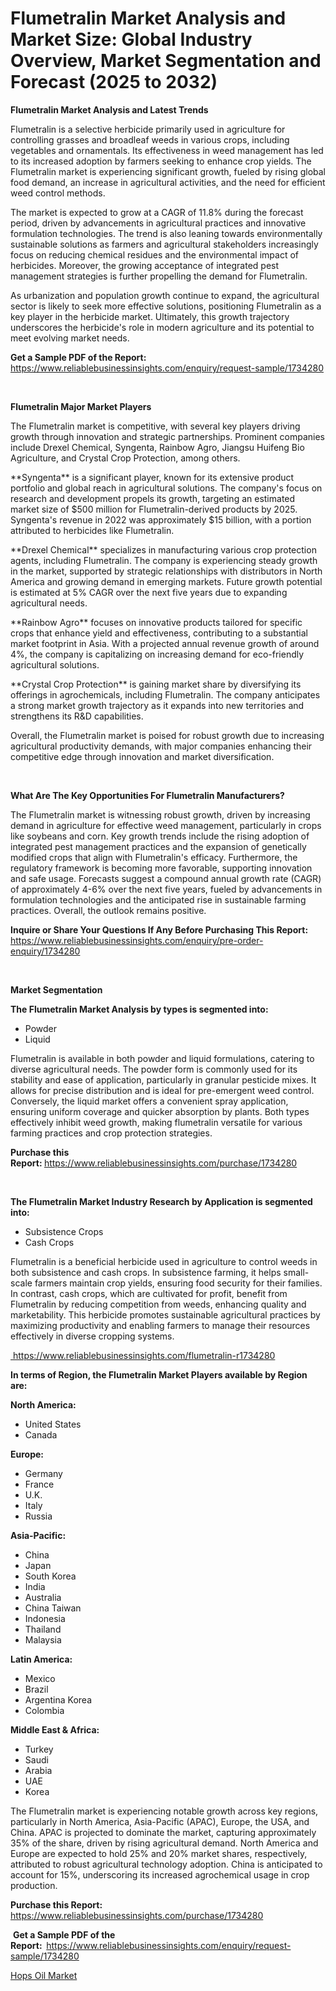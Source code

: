 <p><h1>Flumetralin Market Analysis and Market Size: Global Industry Overview, Market Segmentation and Forecast (2025 to 2032)</h1></p><p><strong>Flumetralin Market Analysis and Latest Trends</strong></p>
<p><p>Flumetralin is a selective herbicide primarily used in agriculture for controlling grasses and broadleaf weeds in various crops, including vegetables and ornamentals. Its effectiveness in weed management has led to its increased adoption by farmers seeking to enhance crop yields. The Flumetralin market is experiencing significant growth, fueled by rising global food demand, an increase in agricultural activities, and the need for efficient weed control methods.</p><p>The market is expected to grow at a CAGR of 11.8% during the forecast period, driven by advancements in agricultural practices and innovative formulation technologies. The trend is also leaning towards environmentally sustainable solutions as farmers and agricultural stakeholders increasingly focus on reducing chemical residues and the environmental impact of herbicides. Moreover, the growing acceptance of integrated pest management strategies is further propelling the demand for Flumetralin. </p><p>As urbanization and population growth continue to expand, the agricultural sector is likely to seek more effective solutions, positioning Flumetralin as a key player in the herbicide market. Ultimately, this growth trajectory underscores the herbicide's role in modern agriculture and its potential to meet evolving market needs.</p></p>
<p><strong>Get a Sample PDF of the Report:&nbsp;</strong> <a href="https://www.reliablebusinessinsights.com/enquiry/request-sample/1734280?utm_campaign=2190&utm_medium=2&utm_source=Github&utm_content=ia&utm_term=02042025&utm_id=flumetralin">https://www.reliablebusinessinsights.com/enquiry/request-sample/1734280</a></p>
<p>&nbsp;</p>
<p><strong>Flumetralin Major Market Players</strong></p>
<p><p>The Flumetralin market is competitive, with several key players driving growth through innovation and strategic partnerships. Prominent companies include Drexel Chemical, Syngenta, Rainbow Agro, Jiangsu Huifeng Bio Agriculture, and Crystal Crop Protection, among others.</p><p>**Syngenta** is a significant player, known for its extensive product portfolio and global reach in agricultural solutions. The company's focus on research and development propels its growth, targeting an estimated market size of $500 million for Flumetralin-derived products by 2025. Syngenta's revenue in 2022 was approximately $15 billion, with a portion attributed to herbicides like Flumetralin.</p><p>**Drexel Chemical** specializes in manufacturing various crop protection agents, including Flumetralin. The company is experiencing steady growth in the market, supported by strategic relationships with distributors in North America and growing demand in emerging markets. Future growth potential is estimated at 5% CAGR over the next five years due to expanding agricultural needs.</p><p>**Rainbow Agro** focuses on innovative products tailored for specific crops that enhance yield and effectiveness, contributing to a substantial market footprint in Asia. With a projected annual revenue growth of around 4%, the company is capitalizing on increasing demand for eco-friendly agricultural solutions.</p><p>**Crystal Crop Protection** is gaining market share by diversifying its offerings in agrochemicals, including Flumetralin. The company anticipates a strong market growth trajectory as it expands into new territories and strengthens its R&D capabilities.</p><p>Overall, the Flumetralin market is poised for robust growth due to increasing agricultural productivity demands, with major companies enhancing their competitive edge through innovation and market diversification.</p></p>
<p>&nbsp;</p>
<p><strong>What Are The Key Opportunities For Flumetralin Manufacturers?</strong></p>
<p><p>The Flumetralin market is witnessing robust growth, driven by increasing demand in agriculture for effective weed management, particularly in crops like soybeans and corn. Key growth trends include the rising adoption of integrated pest management practices and the expansion of genetically modified crops that align with Flumetralin's efficacy. Furthermore, the regulatory framework is becoming more favorable, supporting innovation and safe usage. Forecasts suggest a compound annual growth rate (CAGR) of approximately 4-6% over the next five years, fueled by advancements in formulation technologies and the anticipated rise in sustainable farming practices. Overall, the outlook remains positive.</p></p>
<p><strong>Inquire or Share Your Questions If Any Before Purchasing This Report:</strong> <a href="https://www.reliablebusinessinsights.com/enquiry/pre-order-enquiry/1734280?utm_campaign=2190&utm_medium=2&utm_source=Github&utm_content=ia&utm_term=02042025&utm_id=flumetralin">https://www.reliablebusinessinsights.com/enquiry/pre-order-enquiry/1734280</a></p>
<p>&nbsp;</p>
<p><strong>Market Segmentation</strong></p>
<p><strong>The Flumetralin Market Analysis by types is segmented into:</strong></p>
<p><ul><li>Powder</li><li>Liquid</li></ul></p>
<p><p>Flumetralin is available in both powder and liquid formulations, catering to diverse agricultural needs. The powder form is commonly used for its stability and ease of application, particularly in granular pesticide mixes. It allows for precise distribution and is ideal for pre-emergent weed control. Conversely, the liquid market offers a convenient spray application, ensuring uniform coverage and quicker absorption by plants. Both types effectively inhibit weed growth, making flumetralin versatile for various farming practices and crop protection strategies.</p></p>
<p><strong>Purchase this Report:&nbsp;</strong><a href="https://www.reliablebusinessinsights.com/purchase/1734280?utm_campaign=2190&utm_medium=2&utm_source=Github&utm_content=ia&utm_term=02042025&utm_id=flumetralin">https://www.reliablebusinessinsights.com/purchase/1734280</a></p>
<p>&nbsp;</p>
<p><strong>The Flumetralin Market Industry Research by Application is segmented into:</strong></p>
<p><ul><li>Subsistence Crops</li><li>Cash Crops</li></ul></p>
<p><p>Flumetralin is a beneficial herbicide used in agriculture to control weeds in both subsistence and cash crops. In subsistence farming, it helps small-scale farmers maintain crop yields, ensuring food security for their families. In contrast, cash crops, which are cultivated for profit, benefit from Flumetralin by reducing competition from weeds, enhancing quality and marketability. This herbicide promotes sustainable agricultural practices by maximizing productivity and enabling farmers to manage their resources effectively in diverse cropping systems.</p></p>
<p><a href="https://www.reliablebusinessinsights.com/flumetralin-r1734280?utm_campaign=2190&utm_medium=2&utm_source=Github&utm_content=ia&utm_term=02042025&utm_id=flumetralin">&nbsp;https://www.reliablebusinessinsights.com/flumetralin-r1734280</a></p>
<p><strong>In terms of Region, the Flumetralin Market Players available by Region are:</strong></p>
<p>
    <p> <strong> North America: </strong>
        <ul>
            <li>United States</li>
            <li>Canada</li>
        </ul>
        </p> 
    <p> <strong> Europe: </strong>
        <ul>
            <li>Germany</li>
            <li>France</li>
            <li>U.K.</li>
            <li>Italy</li>
            <li>Russia</li>
        </ul>
        </p> 
    <p> <strong> Asia-Pacific: </strong>
        <ul>
            <li>China</li>
            <li>Japan</li>
            <li>South Korea</li>
            <li>India</li>
            <li>Australia</li>
            <li>China Taiwan</li>
            <li>Indonesia</li>
            <li>Thailand</li>
            <li>Malaysia</li>
        </ul>
        </p> 
    <p> <strong> Latin America: </strong>
        <ul>
            <li>Mexico</li>
            <li>Brazil</li>
            <li>Argentina Korea</li>
            <li>Colombia</li>
        </ul>
        </p> 
    <p> <strong> Middle East & Africa: </strong>
        <ul>
            <li>Turkey</li>
            <li>Saudi</li>
            <li>Arabia</li>
            <li>UAE</li>
            <li>Korea</li>
        </ul>
    </p>
    </p>
<p><p>The Flumetralin market is experiencing notable growth across key regions, particularly in North America, Asia-Pacific (APAC), Europe, the USA, and China. APAC is projected to dominate the market, capturing approximately 35% of the share, driven by rising agricultural demand. North America and Europe are expected to hold 25% and 20% market shares, respectively, attributed to robust agricultural technology adoption. China is anticipated to account for 15%, underscoring its increased agrochemical usage in crop production.</p></p>
<p><strong>Purchase this Report: </strong><a href="https://www.reliablebusinessinsights.com/purchase/1734280?utm_campaign=2190&utm_medium=2&utm_source=Github&utm_content=ia&utm_term=02042025&utm_id=flumetralin">https://www.reliablebusinessinsights.com/purchase/1734280</a></p>
<p>&nbsp;<strong>Get a Sample PDF of the Report:&nbsp;&nbsp;</strong><a href="https://www.reliablebusinessinsights.com/enquiry/request-sample/1734280?utm_campaign=2190&utm_medium=2&utm_source=Github&utm_content=ia&utm_term=02042025&utm_id=flumetralin">https://www.reliablebusinessinsights.com/enquiry/request-sample/1734280</a></p>
<p><strong></strong></p>
<p><p><a href="https://github.com/AshrafKhan865/Market-Research-Report-List-2/blob/main/hops-oil-market.md?utm_campaign=2190&utm_medium=2&utm_source=Github&utm_content=ia&utm_term=02042025&utm_id=flumetralin">Hops Oil Market</a></p></p>